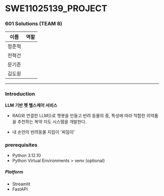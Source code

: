 # SWE11025139_PROJECT

### 601 Solutions (TEAM 8)


| **이름** | **역할** |
|:---:|:---:|
| 정준혁 |  |
| 전혁건 |  |
| 문기준 |  |
| 김도원 |  |

---

### Introduction

**LLM 기반 펫 헬스케어 서비스**


- RAG와 연결한 LLM으로 챗봇을 만들고 반려 동물의 종, 특성에 따라 적합한 의약품을 추천하는 복약 지도 시스템을 개발한다.

- 내 손안의 반려동물 지킴이 '찌낌이'

### prerequisites

- Python 3.12.10
- Python Virtual Environments > venv (optional)

##### Platform
- Streamlit
- FastAPI
